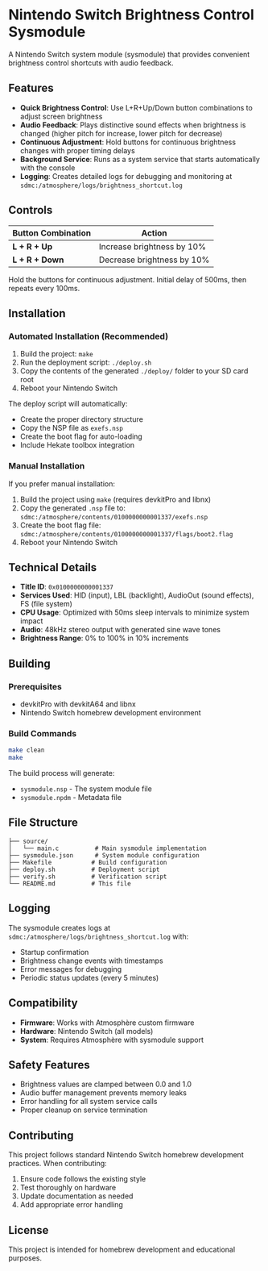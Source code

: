 # Nintendo Switch Brightness Control Sysmodule

A Nintendo Switch system module (sysmodule) that provides convenient brightness control shortcuts with audio feedback.

## Features

-   **Quick Brightness Control**: Use L+R+Up/Down button combinations to adjust screen brightness
-   **Audio Feedback**: Plays distinctive sound effects when brightness is changed (higher pitch for increase, lower pitch for decrease)
-   **Continuous Adjustment**: Hold buttons for continuous brightness changes with proper timing delays
-   **Background Service**: Runs as a system service that starts automatically with the console
-   **Logging**: Creates detailed logs for debugging and monitoring at `sdmc:/atmosphere/logs/brightness_shortcut.log`

## Controls

| Button Combination | Action                     |
| ------------------ | -------------------------- |
| **L + R + Up**     | Increase brightness by 10% |
| **L + R + Down**   | Decrease brightness by 10% |

Hold the buttons for continuous adjustment. Initial delay of 500ms, then repeats every 100ms.

## Installation

### Automated Installation (Recommended)

1. Build the project: `make`
2. Run the deployment script: `./deploy.sh`
3. Copy the contents of the generated `./deploy/` folder to your SD card root
4. Reboot your Nintendo Switch

The deploy script will automatically:

-   Create the proper directory structure
-   Copy the NSP file as `exefs.nsp`
-   Create the boot flag for auto-loading
-   Include Hekate toolbox integration

### Manual Installation

If you prefer manual installation:

1. Build the project using `make` (requires devkitPro and libnx)
2. Copy the generated `.nsp` file to: `sdmc:/atmosphere/contents/0100000000001337/exefs.nsp`
3. Create the boot flag file: `sdmc:/atmosphere/contents/0100000000001337/flags/boot2.flag`
4. Reboot your Nintendo Switch

## Technical Details

-   **Title ID**: `0x0100000000001337`
-   **Services Used**: HID (input), LBL (backlight), AudioOut (sound effects), FS (file system)
-   **CPU Usage**: Optimized with 50ms sleep intervals to minimize system impact
-   **Audio**: 48kHz stereo output with generated sine wave tones
-   **Brightness Range**: 0% to 100% in 10% increments

## Building

### Prerequisites

-   devkitPro with devkitA64 and libnx
-   Nintendo Switch homebrew development environment

### Build Commands

```bash
make clean
make
```

The build process will generate:

-   `sysmodule.nsp` - The system module file
-   `sysmodule.npdm` - Metadata file

## File Structure

```
├── source/
│   └── main.c          # Main sysmodule implementation
├── sysmodule.json      # System module configuration
├── Makefile           # Build configuration
├── deploy.sh          # Deployment script
├── verify.sh          # Verification script
└── README.md          # This file
```

## Logging

The sysmodule creates logs at `sdmc:/atmosphere/logs/brightness_shortcut.log` with:

-   Startup confirmation
-   Brightness change events with timestamps
-   Error messages for debugging
-   Periodic status updates (every 5 minutes)

## Compatibility

-   **Firmware**: Works with Atmosphère custom firmware
-   **Hardware**: Nintendo Switch (all models)
-   **System**: Requires Atmosphère with sysmodule support

## Safety Features

-   Brightness values are clamped between 0.0 and 1.0
-   Audio buffer management prevents memory leaks
-   Error handling for all system service calls
-   Proper cleanup on service termination

## Contributing

This project follows standard Nintendo Switch homebrew development practices. When contributing:

1. Ensure code follows the existing style
2. Test thoroughly on hardware
3. Update documentation as needed
4. Add appropriate error handling

## License

This project is intended for homebrew development and educational purposes.
